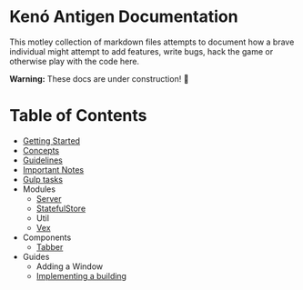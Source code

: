 # Kenó Antigen Documentation

This motley collection of markdown files attempts to document how a brave individual might attempt to add features, write bugs, hack the game or otherwise play with the code here.

**Warning:** These docs are under construction! :construction:

# Table of Contents

-   [Getting Started](getting-started.md)
-   [Concepts](concepts.md)
-   [Guidelines](guidelines.md)
-   [Important Notes](important-notes.md)
-   [Gulp tasks](gulp-tasks.md)
-   Modules
    -   [Server](modules/server.md)
    -   [StatefulStore](modules/stateful-store.md)
    -   Util
    -   [Vex](modules/vex.md)
-   Components
    -   [Tabber](components/tabber.md)
-   Guides
    -   Adding a Window
    -   [Implementing a building](guides/implementing-a-building.md)
